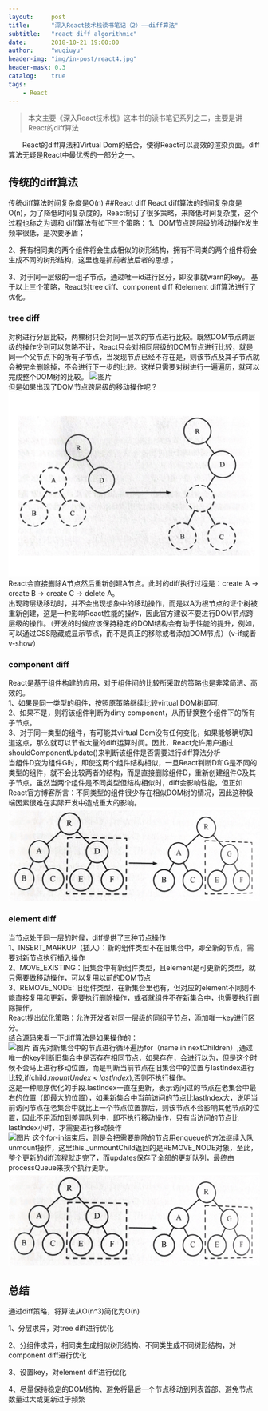 ```yaml
---
layout:     post
title:      "深入React技术栈读书笔记（2）——diff算法"
subtitle:   "react diff algorithmic"
date:       2018-10-21 19:00:00
author:     "wuqiuyu"
header-img: "img/in-post/react4.jpg"
header-mask: 0.3
catalog:    true
tags:
    - React
---
```



>本文主要《深入React技术栈》这本书的读书笔记系列之二，主要是讲React的diff算法<br>

&emsp;&emsp;React的diff算法和Virtual Dom的结合，使得React可以高效的渲染页面。diff算法无疑是React中最优秀的一部分之一。

## 传统的diff算法
传统diff算法时间复杂度是O(n)
##React diff
React diff算法的时间复杂度是O(n)，为了降低时间复杂度的，React制订了很多策略，来降低时间复杂度，这个过程也称之为调和
diff算法有如下三个策略：
1、DOM节点跨层级的移动操作发生频率很低，是次要矛盾；

2、拥有相同类的两个组件将会生成相似的树形结构，拥有不同类的两个组件将会生成不同的树形结构，这里也是抓前者放后者的思想；

3、对于同一层级的一组子节点，通过唯一id进行区分，即没事就warn的key。
基于以上三个策略，React对tree diff、component diff 和element diff算法进行了优化。
### tree diff
对树进行分层比较，两棵树只会对同一层次的节点进行比较。既然DOM节点跨层级的操作少到可以忽略不计，React只会对相同层级的DOM节点进行比较，就是同一个父节点下的所有子节点，当发现节点已经不存在是，则该节点及其子节点就会被完全删除掉，不会进行下一步的比较。这样只需要对树进行一遍遍历，就可以完成整个DOM树的比较。
![图片](http://calendar.perfplanet.com/wp-content/uploads/2013/12/vjeux/1.png)
<br>
但是如果出现了DOM节点跨层级的移动操作呢？<br>
![图片](./img/in-post/diff1.png)
<br>
React会直接删除A节点然后重新创建A节点。此时的diff执行过程是：create A -> create B -> create C -> delete A。<br>
出现跨层级移动时，并不会出现想象中的移动操作，而是以A为根节点的证个树被重新创建，这是一种影响React性能的操作，因此官方建议不要进行DOM节点跨层级的操作。（开发的时候应该保持稳定的DOM结构会有助于性能的提升，例如，可以通过CSS隐藏或显示节点，而不是真正的移除或者添加DOM节点）（v-if或者v-show）
### component diff
React是基于组件构建的应用，对于组件间的比较所采取的策略也是非常简洁、高效的。<br>
1、如果是同一类型的组件，按照原策略继续比较virtual DOM树即可.<br>
2、如果不是，则将该组件判断为dirty component，从而替换整个组件下的所有子节点。<br>
3、对于同一类型的组件，有可能其virtual Dom没有任何变化，如果能够确切知道这点，那么就可以节省大量的diff运算时间。因此，React允许用户通过shouldComponentUpdate()来判断该组件是否需要进行diff算法分析<br>
当组件D变为组件G时，即使这两个组件结构相似，一旦React判断D和G是不同的类型的组件，就不会比较两者的结构，而是直接删除组件D，重新创建组件G及其子节点。虽然当两个组件是不同类型但结构相似时，diff会影响性能，但正如React官方博客所言：不同类型的组件很少存在相似DOM树的情况，因此这种极端因素很难在实际开发中造成重大的影响。<br>
![图片](/img/in-post/diff2.png)
### element diff
当节点处于同一层的时候，diff提供了三种节点操作<br>
1、INSERT_MARKUP（插入）：新的组件类型不在旧集合中，即全新的节点，需要对新节点执行插入操作<br>
2、MOVE_EXISTING：旧集合中有新组件类型，且element是可更新的类型，就只需要做移动操作，可以复用以前的DOM节点<br>
3、REMOVE_NODE: 旧组件类型，在新集合里也有，但对应的element不同则不能直接复用和更新，需要执行删除操作，或者就组件不在新集合中，也需要执行删除操作。<br>
React提出优化策略：允许开发者对同一层级的同组子节点，添加唯一key进行区分。<br>
结合源码来看一下diff算法是如果操作的：<br>
![图片](https://segmentfault.com/img/remote/1460000010686595)
首先对新集合中的节点进行循环遍历for（name in nextChildren）,通过唯一的key判断旧集合中是否存在相同节点，如果存在，会进行以为，但是这个时候不会马上进行移动位置，而是判断当前节点在旧集合中的位置与lastIndex进行比较,if(child._mountUndex < lastIndex_),否则不执行操作。<br>
这是一种顺序优化的手段.lastIndex一直在更新，表示访问过的节点在老集合中最右的位置（即最大的位置），如果新集合中当前访问的节点比lastIndex大，说明当前访问节点在老集合中就比上一个节点位置靠后，则该节点不会影响其他节点的位置，因此不用添加到差异队列中，即不执行移动操作，只有当访问的节点比lastIndex小时，才需要进行移动操作<br>
![图片](https://segmentfault.com/img/remote/1460000010686596)
这个for-in结束后，则是会把需要删除的节点用enqueue的方法继续入队unmount操作，这里this._unmountChild返回的是REMOVE_NODE对象，至此，整个更新的diff流程就走完了，而updates保存了全部的更新队列，最终由processQueue来挨个执行更新。
![图片](/img/in-post/diff2.png)

## 总结
通过diff策略，将算法从O(n^3)简化为O(n)<br>

1、分层求异，对tree diff进行优化<br>

2、分组件求异，相同类生成相似树形结构、不同类生成不同树形结构，对component diff进行优化<br>

3、设置key，对element diff进行优化<br>

4、尽量保持稳定的DOM结构、避免将最后一个节点移动到列表首部、避免节点数量过大或更新过于频繁<br>





